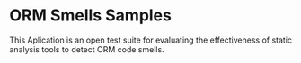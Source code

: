 # ORM Smells Samples

This Aplication is an open test suite for evaluating the effectiveness of static analysis tools to detect ORM code smells.
